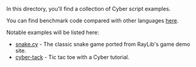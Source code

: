In this directory, you'll find a collection of Cyber script examples.

You can find benchmark code compared with other languages [here](https://github.com/fubark/cyber/tree/master/test/bench).

Notable examples will be listed here:
- [snake.cy](https://github.com/fubark/cyber/blob/master/examples/snake.cy) - The classic snake game ported from RayLib's game demo site.
- [cyber-tack](https://github.com/sts10/cyber-tack) - Tic tac toe with a Cyber tutorial.